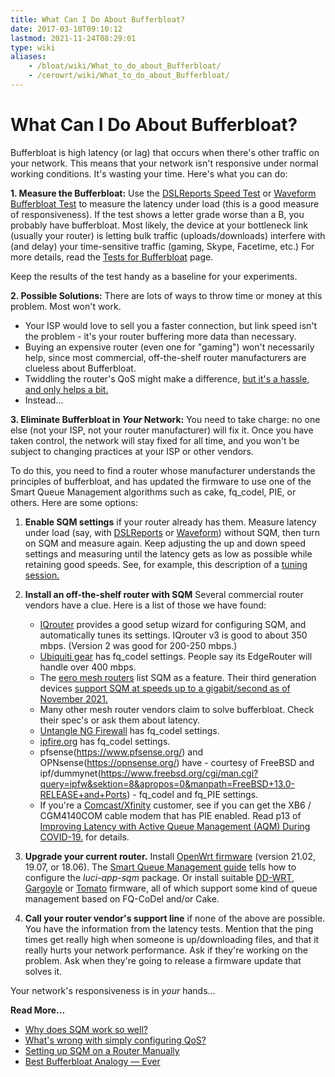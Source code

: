 ```yaml
---
title: What Can I Do About Bufferbloat?
date: 2017-03-10T09:10:12
lastmod: 2021-11-24T08:29:01
type: wiki
aliases:
    - /bloat/wiki/What_to_do_about_Bufferbloat/
    - /cerowrt/wiki/What_to_do_about_Bufferbloat/
---
```

# What Can I Do About Bufferbloat?

Bufferbloat is high latency (or lag) that occurs when there's other
traffic on your network.
This means that your network isn't responsive under normal working conditions.
It's wasting your time.
Here's what you can do:

**1. Measure the Bufferbloat:**
Use the [DSLReports Speed Test](http://dslreports.com/speedtest) or
[Waveform Bufferbloat Test](https://www.waveform.com/tools/bufferbloat)
to measure the latency under load (this is a good measure of responsiveness).
If the test shows a letter grade worse than a B, you probably have bufferbloat.
Most likely, the device at your bottleneck link
(usually your router) is letting bulk traffic (uploads/downloads) interfere with
(and delay) your time-sensitive traffic (gaming, Skype, Facetime, etc.)
For more details, read the [Tests for Bufferbloat](./Tests_for_Bufferbloat.md) page.

Keep the results of the test handy as a baseline for your experiments. 

**2. Possible Solutions:** There are lots of ways to throw time or money at this problem.
Most won't work.

* Your ISP would love to sell you a faster connection, but link speed isn't the problem -
it's your router buffering more data than necessary.
* Buying an expensive router (even one for "gaming") won't necessarily help,
since most commercial, off-the-shelf router manufacturers are clueless about Bufferbloat.
* Twiddling the router's QoS might make a difference,
[but it's a hassle, and only helps a bit.](More_about_Bufferbloat#what-s-wrong-with-simply-configuring-qos)
* Instead...

**3. Eliminate Bufferbloat in *Your* Network:**
You need to take charge: no one else (not your ISP, not your router manufacturer) will fix it.
Once you have taken control, the network will stay fixed for all time, 
and you won't be subject to changing practices at your ISP or other vendors.

To do this, you need to find a router whose manufacturer understands the principles of
bufferbloat, and has updated the firmware to use one of the
Smart Queue Management algorithms such as
cake, fq_codel, PIE, or others. 
Here are some options:

1. **Enable SQM settings** if your router already has them.
Measure latency under load 
(say, with [DSLReports](http://dslreports.com/speedtest) or
[Waveform](https://www.waveform.com/tools/bufferbloat))
without SQM, then turn on SQM and measure again. 
Keep adjusting the up and down speed settings and measuring
until the latency gets as low as possible while retaining good speeds.
See, for example, this description of a [tuning session.](Getting_SQM_Running_Right)

2.  **Install an off-the-shelf router with SQM** Several commercial router vendors have a clue. 
    Here is a list of those we have found:
    * [IQrouter](http://evenroute.com) provides a good setup wizard for
    configuring SQM, and automatically tunes its settings. 
    IQrouter v3 is good to about 350 mbps. (Version 2 was good for 200-250 mbps.)
    * [Ubiquiti gear](https://help.ubnt.com/hc/en-us/articles/220716608-EdgeRouter-Advanced-queue-CLI-examples) has fq_codel settings. 
    People say its EdgeRouter will handle over 400 mbps.
    * The [eero mesh routers](https://support.eero.com/hc/en-us/articles/360000709886-What-is-eero-Labs-)
list SQM as a feature. 
Their third generation devices
[support SQM at speeds up to a gigabit/second as of November 2021.](https://www.reddit.com/r/eero/comments/qxbkcl/66_is_out/hl9nw1m/)
    * Many other mesh router vendors claim to solve bufferbloat.
    Check their spec's or ask them about latency.
    * [Untangle NG Firewall](https://wiki.untangle.com/index.php/Bufferbloat) has fq_codel settings.
    * [ipfire.org](https://wiki.ipfire.org/configuration/services/qos) has fq_codel settings.
    * pfsense(https://www.pfsense.org/) and OPNsense(https://opnsense.org/) have - courtesy of FreeBSD and ipf/dummynet(https://www.freebsd.org/cgi/man.cgi?query=ipfw&sektion=8&apropos=0&manpath=FreeBSD+13.0-RELEASE+and+Ports) - fq_codel and fq_PIE settings.
    * If you're a [Comcast/Xfinity](https://comcast.net) customer, see if you can get the XB6 / CGM4140COM cable modem that has PIE enabled.
Read p13 of [Improving Latency with Active Queue Management (AQM) During COVID-19.](https://arxiv.org/ftp/arxiv/papers/2107/2107.13968.pdf) for details.

3.  **Upgrade your current router.**
Install [OpenWrt firmware](https://OpenWrt.org) (version 21.02, 19.07, or 18.06).
The [Smart Queue Management guide](https://openwrt.org/docs/guide-user/network/traffic-shaping/sqm)
tells how to configure the *luci-app-sqm* package.
Or install suitable [DD-WRT](https://www.dd-wrt.com),
[Gargoyle](https://www.gargoyle-router.com) or
[Tomato](https://freshtomato.org) firmware, all of which support some kind
of queue management based on FQ-CoDel and/or Cake.
4.  **Call your router vendor's support line**
if none of the above are possible.
You have the information from the latency tests.
Mention that the ping times get really high when someone is up/downloading
files, and that it really hurts your network performance.
Ask if they're working on the problem.
Ask when they're going to release a firmware update that solves it.

Your network's responsiveness is in _your_ hands...

**Read More...**

* [Why does SQM work so well?](More_about_Bufferbloat#why-does-sqm-work-so-well)
* [What's wrong with simply configuring QoS?](More_about_Bufferbloat#what-s-wrong-with-simply-configuring-qos)
* [Setting up SQM on a Router Manually](More_about_Bufferbloat#setting-up-a-router-manually)
* [Best Bufferbloat Analogy &mdash; Ever](https://randomneuronsfiring.com/best-bufferbloat-analogy-ever/)
